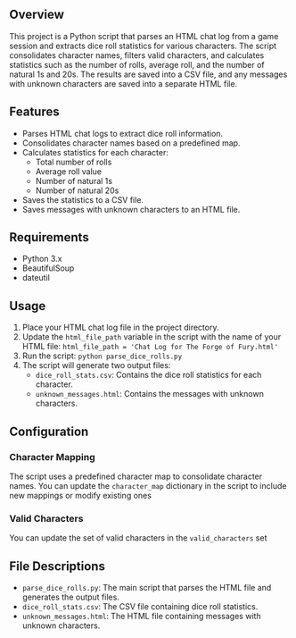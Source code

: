 ## Overview

This project is a Python script that parses an HTML chat log from a game session and extracts dice roll statistics for various characters. The script consolidates character names, filters valid characters, and calculates statistics such as the number of rolls, average roll, and the number of natural 1s and 20s. The results are saved into a CSV file, and any messages with unknown characters are saved into a separate HTML file.

## Features

-   Parses HTML chat logs to extract dice roll information.
-   Consolidates character names based on a predefined map.
-   Calculates statistics for each character:
    -   Total number of rolls
    -   Average roll value
    -   Number of natural 1s
    -   Number of natural 20s
-   Saves the statistics to a CSV file.
-   Saves messages with unknown characters to an HTML file.

## Requirements

-   Python 3.x
-   BeautifulSoup
-   dateutil

## Usage

1.  Place your HTML chat log file in the project directory.
2.  Update the `html_file_path` variable in the script with the name of your HTML file:
    `html_file_path = 'Chat Log for The Forge of Fury.html'` 
3.  Run the script:
    `python parse_dice_rolls.py` 
4.  The script will generate two output files:
    -   `dice_roll_stats.csv`: Contains the dice roll statistics for each character.
    -   `unknown_messages.html`: Contains the messages with unknown characters.

## Configuration

### Character Mapping

The script uses a predefined character map to consolidate character names. You can update the `character_map` dictionary in the script to include new mappings or modify existing ones

### Valid Characters

You can update the set of valid characters in the `valid_characters` set

## File Descriptions

-   `parse_dice_rolls.py`: The main script that parses the HTML file and generates the output files.
-   `dice_roll_stats.csv`: The CSV file containing dice roll statistics.
-   `unknown_messages.html`: The HTML file containing messages with unknown characters.
